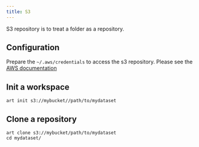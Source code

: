 ```yaml
---
title: S3
---
```


S3 repository is to treat a folder as a repository.

## Configuration

Prepare the `~/.aws/credentials` to access the s3 repository. Please see the [AWS documentation](https://docs.aws.amazon.com/cli/latest/userguide/cli-configure-files.html)

## Init a workspace

```shell
art init s3://mybucket//path/to/mydataset
```

## Clone a repository

```shell
art clone s3://mybucket/path/to/mydataset
cd mydataset/
```
